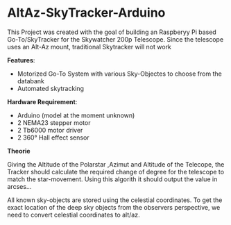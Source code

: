 # AltAz-SkyTracker-Arduino
This Project was created with the goal of building an Raspberyy Pi based Go-To/SkyTracker for the Skywatcher 200p Telescope. Since the telescope uses an Alt-Az mount, traditional Skytracker will not work


**Features**:
- Motorized Go-To System with various Sky-Objectes to choose from the databank
- Automated skytracking

**Hardware Requirement**:
- Arduino (model at the moment unknown)
- 2 NEMA23 stepper motor
- 2 Tb6000 motor driver
- 2 360° Hall effect sensor


**Theorie**

Giving the Altitude of the Polarstar ,Azimut and Altitude of the Telecope, the Tracker should calculate the required change of degree for the telescope to match the star-movement. Using this algorith it should output the value in arcses...

All known sky-objects are stored using the celestial coordinates.
To get the exact location of the deep sky objects from the observers perspective, we need to convert celestial coordinates to alt/az.



